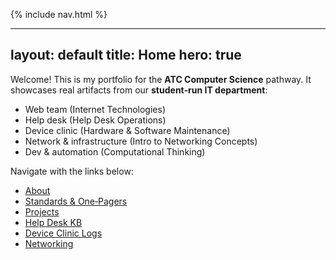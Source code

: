 {% include nav.html %}

---
layout: default
title: Home
hero: true
---

Welcome! This is my portfolio for the **ATC Computer Science** pathway. It showcases real artifacts from our **student‑run IT department**:

- Web team (Internet Technologies)
- Help desk (Help Desk Operations)
- Device clinic (Hardware & Software Maintenance)
- Network & infrastructure (Intro to Networking Concepts)
- Dev & automation (Computational Thinking)

Navigate with the links below:

- [About](/about/)
- [Standards & One‑Pagers](/standards/)
- [Projects](/projects/)
- [Help Desk KB](/kb/)
- [Device Clinic Logs](/logs/)
- [Networking](/net/)
